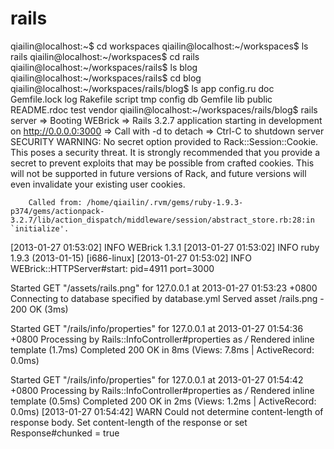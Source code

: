 rails
=====

qiailin@localhost:~$ cd workspaces
qiailin@localhost:~/workspaces$ ls
rails
qiailin@localhost:~/workspaces$ cd rails
qiailin@localhost:~/workspaces/rails$ ls
blog
qiailin@localhost:~/workspaces/rails$ cd blog
qiailin@localhost:~/workspaces/rails/blog$ ls
app config.ru  doc	    Gemfile.lock  log	  Rakefile     script  tmp
config	db	   Gemfile  lib		  public  README.rdoc  test    vendor
qiailin@localhost:~/workspaces/rails/blog$ rails server
=> Booting WEBrick
=> Rails 3.2.7 application starting in development on http://0.0.0.0:3000
=> Call with -d to detach
=> Ctrl-C to shutdown server
        SECURITY WARNING: No secret option provided to Rack::Session::Cookie.
        This poses a security threat. It is strongly recommended that you
        provide a secret to prevent exploits that may be possible from crafted
        cookies. This will not be supported in future versions of Rack, and
        future versions will even invalidate your existing user cookies.

        Called from: /home/qiailin/.rvm/gems/ruby-1.9.3-p374/gems/actionpack-3.2.7/lib/action_dispatch/middleware/session/abstract_store.rb:28:in `initialize'.

[2013-01-27 01:53:02] INFO  WEBrick 1.3.1
[2013-01-27 01:53:02] INFO  ruby 1.9.3 (2013-01-15) [i686-linux]
[2013-01-27 01:53:02] INFO  WEBrick::HTTPServer#start: pid=4911 port=3000


Started GET "/assets/rails.png" for 127.0.0.1 at 2013-01-27 01:53:23 +0800
Connecting to database specified by database.yml
Served asset /rails.png - 200 OK (3ms)


Started GET "/rails/info/properties" for 127.0.0.1 at 2013-01-27 01:54:36 +0800
Processing by Rails::InfoController#properties as */*
  Rendered inline template (1.7ms)
Completed 200 OK in 8ms (Views: 7.8ms | ActiveRecord: 0.0ms)


Started GET "/rails/info/properties" for 127.0.0.1 at 2013-01-27 01:54:42 +0800
Processing by Rails::InfoController#properties as */*
  Rendered inline template (0.5ms)
Completed 200 OK in 2ms (Views: 1.2ms | ActiveRecord: 0.0ms)
[2013-01-27 01:54:42] WARN  Could not determine content-length of response body. Set content-length of the response or set Response#chunked = true


